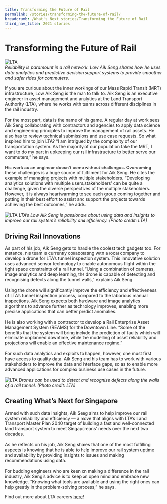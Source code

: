 ```yaml
---
title: Transforming the Future of Rail
permalink: /stories/transforming-the-future-of-rail/
breadcrumb: /What's Next stories/Transforming the Future of Rail
third_nav_title: 2021 stories
---
```


# <b>Transforming the Future of Rail</b>
![LTA](/images/LTA_Low%20Aik%20Seng%202.jpg)
<br>
*Reliability is paramount in a rail network. Low Aik Seng shares how he uses data analytics and predictive decision support systems to provide smoother and safer rides for commuters.*
<br>
<br>
If you are curious about the inner workings of our Mass Rapid Transit (MRT) infrastructure, Low Aik Seng is the man to talk to. Aik Seng is an executive engineer in asset management and analytics at the Land Transport Authority (LTA), where he works with teams across different disciplines in the rail industry.
<br><br>
For the most part, data is the name of his game. A regular day at work sees Aik Seng collaborating with contractors and agencies to apply data science and engineering principles to improve the management of rail assets. He also has to review technical submissions and use case requests. So what inspired him to join LTA? “I am intrigued by the complexity of our transportation system. As the majority of our population take the MRT, I want to do my part in upkeeping our rail infrastructure to better serve our commuters,” he says.
<br><br>
His work as an engineer doesn’t come without challenges. Overcoming these challenges is a huge source of fulfilment for Aik Seng. He cites the example of managing projects with multiple stakeholders. “Developing analytics solutions with multiple users/stakeholders’ can be quite a challenge, given the diverse perspectives of the multiple stakeholders. However, it is always heartwarming to see each group coming together and putting in their best effort to assist and support the projects towards achieving the best outcomes,” he adds.
<br>
<br>
![LTA](/images/LTA_Low%20Aik%20Seng.jpg)
*LTA’s Low Aik Seng is passionate about using data and insights to improve our rail system’s reliability and efficiency. (Photo credit: LTA)*
<br>
## Driving Rail Innovations
As part of his job, Aik Seng gets to handle the coolest tech gadgets too. For instance, his team is currently collaborating with a local company to develop a drone for LTA’s tunnel inspection system. This innovative solution uses advanced sensor technology to enable autonomous flight within the tight space constraints of a rail tunnel. “Using a combination of cameras, image analytics and deep learning, the drone is capable of detecting and recognising defects along the tunnel walls,” explains Aik Seng.
<br><br>
Using the drone will significantly improve the efficiency and effectiveness of LTA’s tunnel inspection process, compared to the laborious manual inspections. Aik Seng expects both hardware and image analytics algorithms to advance further as technology improves, enabling more precise applications that can better predict anomalies.
<br><br>
He is also working with a contractor to develop a Rail Enterprise Asset Management System (REAMS) for the Downtown Line. “Some of the benefits that the system will bring include the prediction of faults which will eliminate unplanned downtime, while the modelling of asset reliability and projections will enable an effective maintenance regime.”
<br><br>
For such data analytics and exploits to happen, however, one must first have access to quality data. Aik Seng and his team has to work with various stakeholders to improve the data and interface gaps, so as to enable more advanced applications for complex business use cases in the future.
<br>
<br>
![LTA](/images/LTA_Drone.jpg)
*Drones can be used to detect and recognise defects along the walls of a rail tunnel. (Photo credit: LTA)*
<br>
## Creating What’s Next for Singapore
Armed with such data insights, Aik Seng aims to help improve our rail system reliability and efficiency — a move that aligns with LTA’s Land Transport Master Plan 2040 target of building a fast and well-connected land transport system to meet Singaporeans’ needs over the next two decades.
<br><br>
As he reflects on his job, Aik Seng shares that one of the most fulfilling aspects is knowing that he is able to help improve our rail system uptime and availability by providing insights to issues and making recommendations using data.
<br><br>
For budding engineers who are keen on making a difference in the rail industry, Aik Seng’s advice is to keep an open mind and embrace new knowledge. “Knowing what tools are available and using the right ones can help greatly in the problem-solving process,” he says.

Find out more about LTA careers [here](http://careers.pageuppeople.com/688/cwlive/en/filter/?=&search-keyword=&brand=land%20transport%20authority&job-mail-subscribe-privacy=agree)!